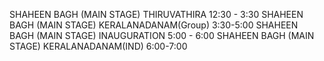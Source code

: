 SHAHEEN BAGH (MAIN STAGE)
THIRUVATHIRA 12:30 - 3:30
SHAHEEN BAGH (MAIN STAGE)
KERALANADANAM(Group) 3:30-5:00
SHAHEEN BAGH (MAIN STAGE)
INAUGURATION 5:00 - 6:00
SHAHEEN BAGH (MAIN STAGE)
KERALANADANAM(IND) 6:00-7:00